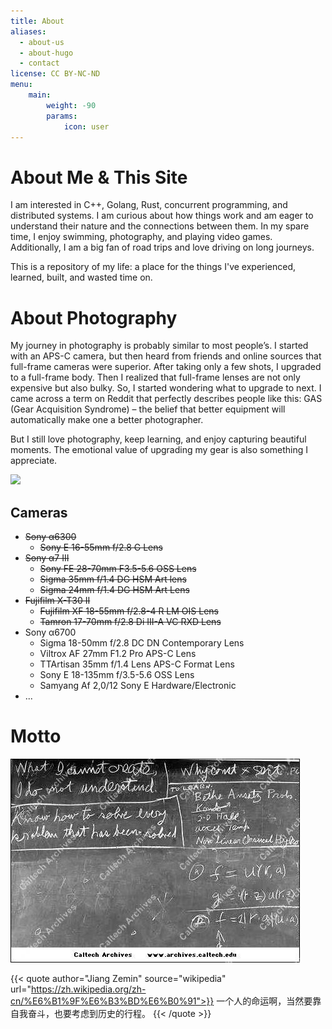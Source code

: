 ```yaml
---
title: About
aliases:
  - about-us
  - about-hugo
  - contact
license: CC BY-NC-ND
menu:
    main: 
        weight: -90
        params:
            icon: user
---
```


# About Me & This Site

I am interested in C++, Golang, Rust, concurrent programming, and distributed systems. I am curious about how things work and am eager to understand their nature and the connections between them. In my spare time, I enjoy swimming, photography, and playing video games. Additionally, I am a big fan of road trips and love driving on long journeys.

This is a repository of my life: a place for the things I've experienced, learned, built, and wasted time on.

# About Photography

My journey in photography is probably similar to most people’s. I started with an APS-C camera, but then heard from friends and online sources that full-frame cameras were superior. After taking only a few shots, I upgraded to a full-frame body. Then I realized that full-frame lenses are not only expensive but also bulky. So, I started wondering what to upgrade to next. I came across a term on Reddit that perfectly describes people like this: GAS (Gear Acquisition Syndrome) – the belief that better equipment will automatically make one a better photographer.

But I still love photography, keep learning, and enjoy capturing beautiful moments. The emotional value of upgrading my gear is also something I appreciate.

<img src="/images/2024/11/A6700569.jpg" width="350px" />

## Cameras

* ~~Sony α6300~~
    * ~~Sony E 16-55mm f/2.8 G Lens~~
* ~~Sony α7 III~~
    * ~~Sony FE 28-70mm F3.5-5.6 OSS Lens~~
    * ~~Sigma 35mm f/1.4 DG HSM Art lens~~
    * ~~Sigma 24mm f/1.4 DG HSM Art Lens~~
* ~~Fujifilm X-T30 II~~
    * ~~Fujifilm XF 18-55mm f/2.8-4 R LM OIS Lens~~
    * ~~Tamron 17-70mm f/2.8 Di III-A VC RXD Lens~~
* Sony α6700
    * Sigma 18-50mm f/2.8 DC DN Contemporary Lens
    * Viltrox AF 27mm F1.2 Pro APS-C Lens
    * TTArtisan 35mm f/1.4 Lens APS-C Format Lens
    * Sony E 18-135mm f/3.5-5.6 OSS Lens
    * Samyang Af 2,0/12 Sony E Hardware/Electronic
* ...

# Motto

![img](images/about/1.10-29.jpg)

{{< quote author="Jiang Zemin" source="wikipedia" url="https://zh.wikipedia.org/zh-cn/%E6%B1%9F%E6%B3%BD%E6%B0%91">}}
一个人的命运啊，当然要靠自我奋斗，也要考虑到历史的行程。
{{< /quote >}}
